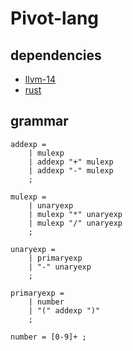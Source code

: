 # Pivot-lang


## dependencies
- [llvm-14](https://github.com/llvm/llvm-project/releases/tag/llvmorg-14.0.6)
- [rust](https://www.rust-lang.org/)


## grammar

```ebnf
addexp = 
    | mulexp
    | addexp "+" mulexp
    | addexp "-" mulexp
    ;

mulexp = 
    | unaryexp
    | mulexp "*" unaryexp
    | mulexp "/" unaryexp
    ;

unaryexp =
    | primaryexp
    | "-" unaryexp
    ;

primaryexp =
    | number
    | "(" addexp ")"
    ;

number = [0-9]+ ;

```
